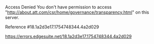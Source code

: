 Access Denied
You don't have permission to access "http://about.att.com/csr/home/governance/transparency.html" on this server.

Reference #18.1a2d3e17.1754748344.4a2d029

https://errors.edgesuite.net/18.1a2d3e17.1754748344.4a2d029